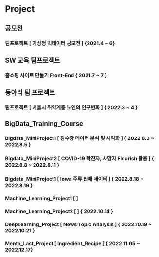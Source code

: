 # Project

## 공모전
### 팀프로젝트 [ 기상청 빅데이터 공모전 ] {2021.4 ~ 6}

## SW 교육 팀프로젝트
### 홈쇼핑 사이트 만들기 Front-End { 2021.7 ~ 7 }

## 동아리 팀 프로젝트
### 팀프로젝트 [ 서울시 취약계층 노인의 인구변화 ] { 2022.3 ~ 4 }

## BigData_Training_Course
### Bigdata_MiniProject1 [ 강수량 데이터 분석 및 시각화 ] { 2022.8.3 ~ 2022.8.5 }
### Bigdata_MiniProject2 [ COVID-19 확진자, 사망자 Flourish 활용 ] { 2022.8.8 ~ 2022.8.11 }
### Bigdata_MiniProject1 [ Iowa 주류 판매 데이터 ] { 2022.8.18 ~ 2022.8.19 }
### Machine_Learning_Project1 [  ]
### Machine_Learning_Project2 [  ] { 2022.10.14 }
### DeepLearning_Project [ News Topic Analysis ] { 2022.10.19 ~ 2022.10.21 }
### Mento_Last_Project [ Ingredient_Recipe ] { 2022.11.05 ~ 2022.12.17}

